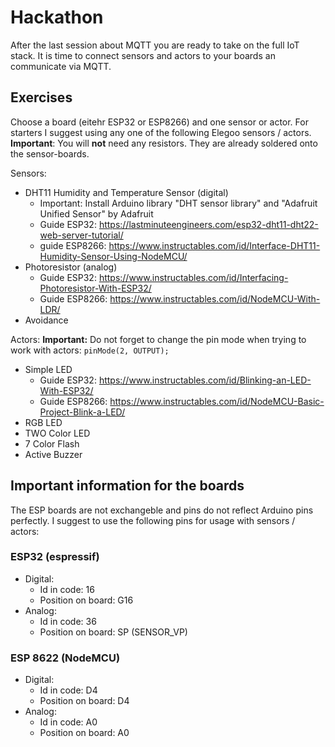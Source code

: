 # Hackathon

After the last session about MQTT you are ready to take on the full IoT stack.
It is time to connect sensors and actors to your boards an communicate via MQTT.

## Exercises

Choose a board (eitehr ESP32 or ESP8266) and one sensor or actor.
For starters I suggest using any one of the following Elegoo sensors / actors.
**Important**: You will **not** need any resistors. They are already soldered onto the sensor-boards.

Sensors:
- DHT11 Humidity and Temperature Sensor (digital)
    - Important: Install Arduino library "DHT sensor library" and "Adafruit Unified Sensor" by Adafruit
    - Guide ESP32: https://lastminuteengineers.com/esp32-dht11-dht22-web-server-tutorial/
    - guide ESP8266: https://www.instructables.com/id/Interface-DHT11-Humidity-Sensor-Using-NodeMCU/
- Photoresistor (analog)
    - Guide ESP32: https://www.instructables.com/id/Interfacing-Photoresistor-With-ESP32/
    - Guide ESP8266: https://www.instructables.com/id/NodeMCU-With-LDR/
- Avoidance

Actors:
**Important:** Do not forget to change the pin mode when trying to work with actors: `pinMode(2, OUTPUT);`
- Simple LED
    - Guide ESP32: https://www.instructables.com/id/Blinking-an-LED-With-ESP32/
    - Guide ESP8266: https://www.instructables.com/id/NodeMCU-Basic-Project-Blink-a-LED/
- RGB LED
- TWO Color LED
- 7 Color Flash
- Active Buzzer


## Important information for the boards

The ESP boards are not exchangeble and pins do not reflect Arduino pins perfectly.
I suggest to use the following pins for usage with sensors / actors:

### ESP32 (espressif)
- Digital:
    - Id in code: 16
    - Position on board: G16
- Analog:
    - Id in code: 36
    - Position on board: SP (SENSOR_VP)

### ESP 8622 (NodeMCU)
- Digital:
    - Id in code: D4
    - Position on board: D4
- Analog:
    - Id in code: A0
    - Position on board: A0
